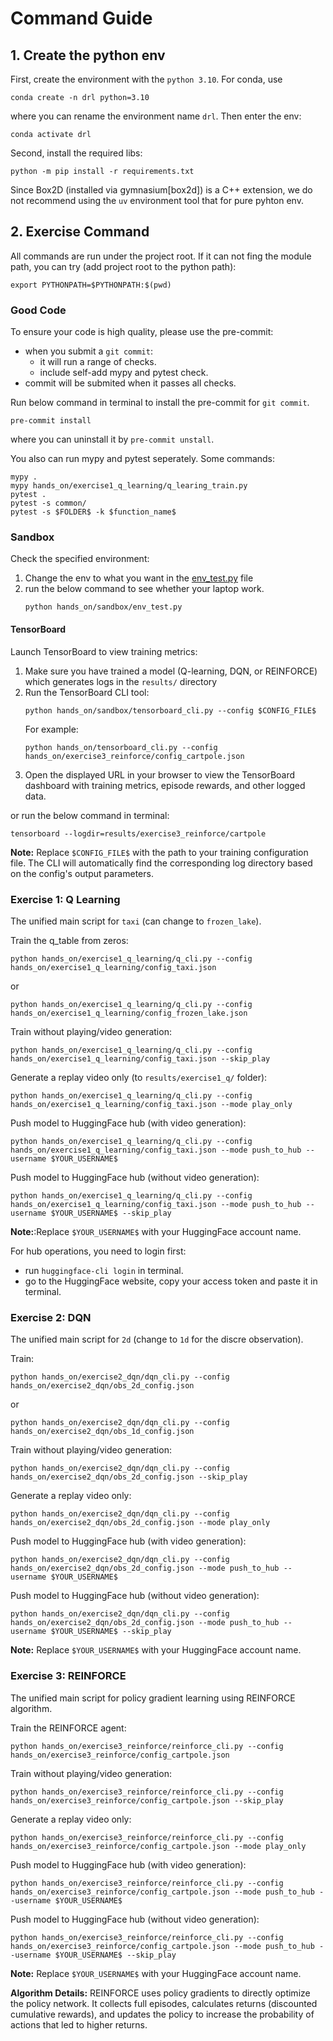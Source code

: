 # Command Guide


## 1. Create the python env
First, create the environment with the `python 3.10`. For conda, use
```
conda create -n drl python=3.10
```
where you can rename the environment name `drl`. Then enter the env:
```
conda activate drl
```

Second, install the required libs:
```
python -m pip install -r requirements.txt
```
Since Box2D (installed via gymnasium[box2d]) is a C++ extension, we do not
recommend using the `uv` environment tool that for pure pyhton env.


## 2. Exercise Command
All commands are run under the project root. If it can not fing the module path,
you can try (add project root to the python path):
```
export PYTHONPATH=$PYTHONPATH:$(pwd)
```
### Good Code
To ensure your code is high quality, please use the pre-commit:
- when you submit a `git commit`:
    - it will run a range of checks.
    - include self-add mypy and pytest check.
- commit will be submited when it passes all checks.

Run below command in terminal to install the pre-commit for `git commit`.
```
pre-commit install
```
where you can uninstall it by `pre-commit unstall`.

You also can run mypy and pytest seperately. Some commands:
```
mypy .
mypy hands_on/exercise1_q_learning/q_learing_train.py
pytest .
pytest -s common/
pytest -s $FOLDER$ -k $function_name$
```

### Sandbox
Check the specified environment:
1. Change the env to what you want in the [env_test.py](./sandbox/env_test.py) file
2. run the below command to see whether your laptop work.
    ```
    python hands_on/sandbox/env_test.py
    ```

#### TensorBoard
Launch TensorBoard to view training metrics:
1. Make sure you have trained a model (Q-learning, DQN, or REINFORCE) which generates logs in the `results/` directory
2. Run the TensorBoard CLI tool:
    ```
    python hands_on/sandbox/tensorboard_cli.py --config $CONFIG_FILE$
    ```
    For example:
    ```
    python hands_on/tensorboard_cli.py --config hands_on/exercise3_reinforce/config_cartpole.json
    ```
3. Open the displayed URL in your browser to view the TensorBoard dashboard with training metrics, episode rewards, and other logged data.

or run the below command in terminal:
```
tensorboard --logdir=results/exercise3_reinforce/cartpole
```

**Note:** Replace `$CONFIG_FILE$` with the path to your training configuration file. The CLI will automatically find the corresponding log directory based on the config's output parameters.

### Exercise 1: Q Learning

The unified main script for `taxi` (can change to `frozen_lake`).

Train the q_table from zeros:
```
python hands_on/exercise1_q_learning/q_cli.py --config hands_on/exercise1_q_learning/config_taxi.json
```
or
```
python hands_on/exercise1_q_learning/q_cli.py --config hands_on/exercise1_q_learning/config_frozen_lake.json
```

Train without playing/video generation:
```
python hands_on/exercise1_q_learning/q_cli.py --config hands_on/exercise1_q_learning/config_taxi.json --skip_play
```

Generate a replay video only (to `results/exercise1_q/` folder):
```
python hands_on/exercise1_q_learning/q_cli.py --config hands_on/exercise1_q_learning/config_taxi.json --mode play_only
```

Push model to HuggingFace hub (with video generation):
```
python hands_on/exercise1_q_learning/q_cli.py --config hands_on/exercise1_q_learning/config_taxi.json --mode push_to_hub --username $YOUR_USERNAME$
```

Push model to HuggingFace hub (without video generation):
```
python hands_on/exercise1_q_learning/q_cli.py --config hands_on/exercise1_q_learning/config_taxi.json --mode push_to_hub --username $YOUR_USERNAME$ --skip_play
```

**Note:**:Replace `$YOUR_USERNAME$` with your HuggingFace account name.

For hub operations, you need to login first:
- run `huggingface-cli login` in terminal.
- go to the HuggingFace website, copy your access token and paste it in terminal.


### Exercise 2: DQN

The unified main script for `2d` (change to `1d` for the discre observation).

Train:
```
python hands_on/exercise2_dqn/dqn_cli.py --config hands_on/exercise2_dqn/obs_2d_config.json
```
or
```
python hands_on/exercise2_dqn/dqn_cli.py --config hands_on/exercise2_dqn/obs_1d_config.json
```

Train without playing/video generation:
```
python hands_on/exercise2_dqn/dqn_cli.py --config hands_on/exercise2_dqn/obs_2d_config.json --skip_play
```

Generate a replay video only:
```
python hands_on/exercise2_dqn/dqn_cli.py --config hands_on/exercise2_dqn/obs_2d_config.json --mode play_only
```

Push model to HuggingFace hub (with video generation):
```
python hands_on/exercise2_dqn/dqn_cli.py --config hands_on/exercise2_dqn/obs_2d_config.json --mode push_to_hub --username $YOUR_USERNAME$
```

Push model to HuggingFace hub (without video generation):
```
python hands_on/exercise2_dqn/dqn_cli.py --config hands_on/exercise2_dqn/obs_2d_config.json --mode push_to_hub --username $YOUR_USERNAME$ --skip_play
```

**Note:** Replace `$YOUR_USERNAME$` with your HuggingFace account name.


### Exercise 3: REINFORCE

The unified main script for policy gradient learning using REINFORCE algorithm.

Train the REINFORCE agent:
```
python hands_on/exercise3_reinforce/reinforce_cli.py --config hands_on/exercise3_reinforce/config_cartpole.json
```

Train without playing/video generation:
```
python hands_on/exercise3_reinforce/reinforce_cli.py --config hands_on/exercise3_reinforce/config_cartpole.json --skip_play
```

Generate a replay video only:
```
python hands_on/exercise3_reinforce/reinforce_cli.py --config hands_on/exercise3_reinforce/config_cartpole.json --mode play_only
```

Push model to HuggingFace hub (with video generation):
```
python hands_on/exercise3_reinforce/reinforce_cli.py --config hands_on/exercise3_reinforce/config_cartpole.json --mode push_to_hub --username $YOUR_USERNAME$
```

Push model to HuggingFace hub (without video generation):
```
python hands_on/exercise3_reinforce/reinforce_cli.py --config hands_on/exercise3_reinforce/config_cartpole.json --mode push_to_hub --username $YOUR_USERNAME$ --skip_play
```

**Note:** Replace `$YOUR_USERNAME$` with your HuggingFace account name.

**Algorithm Details:** REINFORCE uses policy gradients to directly optimize the policy network. It collects full episodes, calculates returns (discounted cumulative rewards), and updates the policy to increase the probability of actions that led to higher returns.
